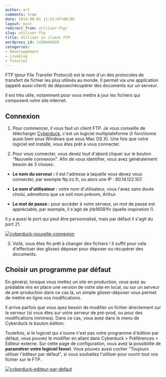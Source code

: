 ```yaml
---
author: art
comments: true
date: 2014-08-01 11:23:07+00:00
layout: post
redirect_from: utiliser-ftp/
slug: utiliser-ftp
title: Utiliser un client FTP
wordpress_id: 1438449439
categories:
- Développement
- Liveblog
- Tutoriel
---
```


FTP (pour File Transfer Protocol) est le nom d'un des protocoles de transfert de fichier les plus utilisés au monde. Il permet via une application (appelé aussi client) de déposer/récupérer des documents sur un serveur.

Il est très utile, notamment pour vous mettre à jour les fichiers qui composent votre site internet.


## Connexion

1. Pour commencer, il vous faut un client FTP. Je vous conseille de télécharger [Cyberduck](https://cyberduck.io/), c'est un logiciel multiplateforme (il fonctionne aussi bien sous Windows que sous Mac OS X). Une fois que votre logiciel est installé, vous êtes prêt à vous connecter.


2. Pour vous connecter, vous devez tout d'abord cliquer sur le bouton "Nouvelle connexion". Afin de vous identifier, vous avez généralement besoin de 3 choses:

* **Le nom du serveur :** il est l'adresse à laquelle vous devez vous connecter, par exemple ftp.irz.fr, ou alors une IP : 80.14.122.107.

* **Le nom d'utilisateur :** votre nom d'utilisateur, vous l'avez sans doute choisi, admettons que ce soit mon prénom, Arthur.

* **Le mot de passe :** pour accéder à votre serveur, un mot de passe est appréciable, par exemple, il s'agit de jhb16581fv (quelle inspiration !).

Il y a aussi le port qui peut être personnalisé, mais par défaut il s'agit du port 21.

<a href="https://irz.fr/recherche?q=cyberduck-nouvelle-connexion"><img alt="cyberduck-nouvelle-connexion" data-src="https://static.irz.fr/2014/08/cyberduck-nouvelle-connexion-640x508.png" src="https://static.irz.fr/thumb.php?size=<100&crop=0&src=https://static.irz.fr/2014/08/cyberduck-nouvelle-connexion-640x508.png" /></a>


3. Voilà, vous êtes fin prêt à changer des fichiers ! Il suffit pour cela d'effectuer des glissez déposer pour déposer ou récupérer des documents.


## Choisir un programme par défaut

En général, lorsque vous mettez un site en production, vous avez au préalable mis en place une version de votre site en local, ou sur un serveur de pré-production dans ce cas là, un simple glisser-déposer vous permet de mettre en ligne vos modifications.

Il arrive parfois que vous ayez besoin de modifier un fichier directement sur le serveur (si vous êtes sur votre serveur de pré-prod, ou pour des modifications minimes). Dans ce cas, vous avez dans le menu de Cyberduck le bouton édition.

Toutefois, si le logiciel qui s'ouvre n'est pas votre programme d'édition par défaut, vous pouvez le modifier en allant dans Cyberduck > Préférences > Editeur externe. Sur cette page de configuration, vous avez la possibilité de **paramétrer votre logiciel favori**. Vous pouvez aussi cocher "Toujours utiliser l'éditeur par défaut", si vous souhaitez l'utiliser pour ouvrir tout vos fichier sur le FTP.

<a href="https://irz.fr/recherche?q=cyberduck-editeur-par-defaut"><img alt="cyberduck-editeur-par-defaut" data-src="https://static.irz.fr/2014/08/cyberduck-editeur-par-defaut-640x339.png" src="https://static.irz.fr/thumb.php?size=<100&crop=0&src=https://static.irz.fr/2014/08/cyberduck-editeur-par-defaut-640x339.png" /></a>
